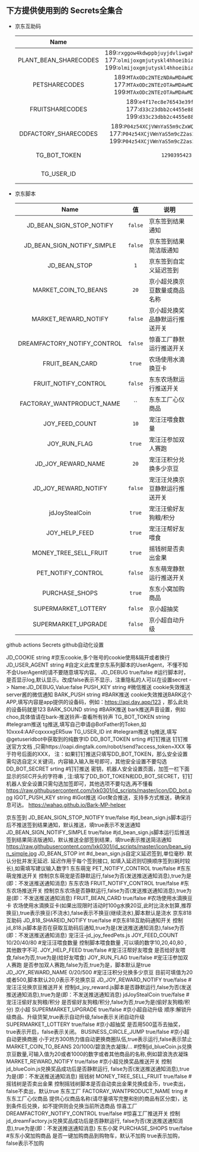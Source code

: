 

## 下方提供使用到的 **Secrets全集合**

  - 京东互助码
  
    | Name                    |   值   |     说明     |
    | :---------------------: | :----------: | -------------- |
    | PLANT_BEAN_SHARECODES | 189:`rxggow4kdwppbjuyjdvliwgahkbsbgemalhzlhy@qmnmamd3ukiwrd53w4fjmpmb6c7yyogrbfj2rry` 177:`olmijoxgmjutyskl4hhoeibiavu3pkou3keebla@qmnmamd3ukiwrd53w4fjmpmb6c7yyogrbfj2rry` 199:`olmijoxgmjutyskl4hhoeibiavu3pkou3keebla@rxggow4kdwppbjuyjdvliwgahkbsbgemalhzlhy` | 种豆得豆 |
    | PETSHARECODES | 189:`MTAxODc2NTEzNDAwMDAwMDAyMjIzNjYyMQ==@MTAxODc2NTEzNTAwMDAwMDAyMjIzNjM3NQ==` 177:`MTAxODc2NTEzOTAwMDAwMDAyMDk1MDY0NQ==@MTAxODc2NTEzNTAwMDAwMDAyMjIzNjM3NQ==` 199:`MTAxODc2NTEzOTAwMDAwMDAyMDk1MDY0NQ==@MTAxODc2NTEzNDAwMDAwMDAyMjIzNjYyMQ==` | 东东萌宠 |
    | FRUITSHARECODES | 189:`e4f17ec8e76543e39ff62eab878b62d5@eedcce41797c4d53aeed45ca3afab72d` 177:`d33c23dbb2c4455e88d0e2de55e09afc@eedcce41797c4d53aeed45ca3afab72d` 199:`d33c23dbb2c4455e88d0e2de55e09afc@e4f17ec8e76543e39ff62eab878b62d5` | 东东农场 |
    | DDFACTORY_SHARECODES | 189:`P04z54XCjVWnYaS5m9cZxWQvSQQ0gDQIrS_hg@P04z54XCjVWnYaS5m9cZxm8hD0t3Asnpp0l_g` 177:`P04z54XCjVWnYaS5m9cZ2as2H5Ol29n6ShK72c@P04z54XCjVWnYaS5m9cZxm8hD0t3Asnpp0l_g` 199:`P04z54XCjVWnYaS5m9cZ2as2H5Ol29n6ShK72c@P04z54XCjVWnYaS5m9cZxWQvSQQ0gDQIrS_hg` | 东东工厂 |
    | TG_BOT_TOKEN | `1290395423:AAHtbN3JApDKAJCHPIVN7SF1Zkby5cluPk4` | telegram推送 |
    | TG_USER_ID | `1049578757` | telegram推送 |

  - 京东脚本

    | Name                    |   值   | 说明          |
    | :---------------------: | :----------: | --------------------------------- |
    | JD_BEAN_SIGN_STOP_NOTIFY | `false` | 京东签到结果通知 |
    | JD_BEAN_SIGN_NOTIFY_SIMPLE | `false` | 京东签到结果简洁版通知 |
    | JD_BEAN_STOP | `1` | 京东签到自定义延迟签到 |
    | MARKET_COIN_TO_BEANS | `20` | 京小超兑换京豆数量或商品名称 |
    | MARKET_REWARD_NOTIFY | `false` | 京小超兑换奖品静默运行推送开关 |
    | DREAMFACTORY_NOTIFY_CONTROL | `false` | 惊喜工厂静默运行推送开关 |
    | FRUIT_BEAN_CARD | `true` |农场使用水滴换豆卡 |
    | FRUIT_NOTIFY_CONTROL | `false` |东东农场默运行推送开关 |
    | FACTORAY_WANTPRODUCT_NAME | `` | 东东工厂心仪商品 |
    | JOY_FEED_COUNT | `10` | 宠汪汪喂食数量 |
    | JOY_RUN_FLAG | `true` | 宠汪汪参加双人赛跑 |
    | JD_JOY_REWARD_NAME | `20` | 宠汪汪积分兑换多少京豆 |
    | JD_JOY_REWARD_NOTIFY | `false` | 宠汪汪兑换京豆静默运行推送开关 |
    | jdJoyStealCoin | `true` | 宠汪汪偷好友狗粮/积分 |
    | JOY_HELP_FEED | `true` | 宠汪汪帮好友喂食 |
    | MONEY_TREE_SELL_FRUIT | `true` | 摇钱树是否卖出金果 |
    | PET_NOTIFY_CONTROL | `false` | 东东萌宠静默运行推送开关 |
    | PURCHASE_SHOPS | `true` | 东东小窝加购商品 |
    | SUPERMARKET_LOTTERY | `false` | 京小超抽奖 |
    | SUPERMARKET_UPGRADE | `false` | 京小超自动升级 |

github actions Secrets
github自动化设置

JD_COOKIE string #京东cookie,多个账号的cookie使用&隔开或者换行
JD_USER_AGENT string #自定义此库里京东系列脚本的UserAgent，不懂不知不会UserAgent的请不要随意填写内容。
JD_DEBUG true/false #运行脚本时，是否显示log,默认显示。改成false表示不显示，注重隐私的人可以在设置secret -> Name:JD_DEBUG,Value:false
PUSH_KEY string #微信推送 cookie失效推送server酱的微信通知
BARK_PUSH string #BARK推送 cookie失效推送BARK这个APP,填写内容是app提供的设备码，例如：https://api.day.app/123 ，那么此处的设备码就是123
BARK_SOUND string #BARK推送 bark推送声音设置，例如choo,具体值请在bark-推送铃声-查看所有铃声
TG_BOT_TOKEN string #telegram推送 tg推送,填写自己申请@BotFather的Token,如10xxx4:AAFcqxxxxgER5uw
TG_USER_ID int #telegram推送 tg推送,填写@getuseridbot中获取到的纯数字ID
DD_BOT_TOKEN srting #钉钉推送 钉钉推送官方文档 ,只需https://oapi.dingtalk.com/robot/send?access_token=XXX 等于符号后面的XXX， 注：如果钉钉推送只填写DD_BOT_TOKEN，那么安全设置需勾选自定义关键词，内容输入输入账号即可，其他安全设置不要勾选
DD_BOT_SECRET srting #钉钉推送 密钥，机器人安全设置页面，加签一栏下面显示的SEC开头的字符串 , 注:填写了DD_BOT_TOKEN和DD_BOT_SECRET，钉钉机器人安全设置只需勾选加签即可，其他选项不要勾选,再不懂看 https://raw.githubusercontent.com/lxk0301/jd_scripts/master/icon/DD_bot.png
IGOT_PUSH_KEY string #iGot推送 iGot聚合推送，支持多方式推送，确保消息可达。 https://wahao.github.io/Bark-MP-helper

京东签到
JD_BEAN_SIGN_STOP_NOTIFY true/false #jd_bean_sign.js脚本运行后不推送签到结果通知，默认推送，填true表示不发送通知
JD_BEAN_SIGN_NOTIFY_SIMPLE true/false #jd_bean_sign.js脚本运行后推送签到结果简洁版通知，默认推送全部签到结果，填true表示推送简洁通知 https://raw.githubusercontent.com/lxk0301/jd_scripts/master/icon/bean_sign_simple.jpg
JD_BEAN_STOP int #d_bean_sign.js自定义延迟签到,单位毫秒. 默认分批并发无延迟. 延迟作用于每个签到接口, 如填入延迟则切换顺序签到(耗时较长),如需填写建议输入数字1
东东萌宠
PET_NOTIFY_CONTROL true/false #东东萌宠推送开关 控制京东萌宠是否静默运行,false为否(发送推送通知消息),true为是(即：不发送推送通知消息)
东东农场
FRUIT_NOTIFY_CONTROL true/false #东东农场推送开关 控制京东农场是否静默运行,false为否(发送推送通知消息),true为是(即：不发送推送通知消息)
FRUIT_BEAN_CARD true/false #农场使用水滴换豆卡 农场使用水滴换豆卡(如果出现限时活动时100g水换20豆,此时比浇水划算,推荐换豆),true表示换豆(不浇水),false表示不换豆(继续浇水),脚本默认是浇水
京东818互助码
JD_818_SHAREID_NOTIFY true/false #京东818互助码通知开关 控制jd_818.js脚本是否在获取互助码后通知,true为是(发送推送通知消息),false为否(即：不发送推送通知消息)
宠汪汪-jd_joy_feedPets.js
JOY_FEED_COUNT 10/20/40/80 #宠汪汪喂食数量 控制脚本喂食数量 ,可以填的数字10,20,40,80 , 其他数字不可.
JOY_HELP_FEED true/false #宠汪汪帮好友喂食 是否给好友喂食,false为否,true为是(给好友喂食)
JOY_RUN_FLAG true/false #宠汪汪参加双人赛跑 是否参加双人赛跑,false为否,true为是，脚本默认是true
JD_JOY_REWARD_NAME 0/20/500 #宠汪汪积分兑换多少京豆 目前可填值为20或者500,脚本默认20,0表示不兑换京豆
JD_JOY_REWARD_NOTIFY true/false #宠汪汪兑换京豆推送开关 控制jd_joy_reward.js脚本是否静默运行,false为否(发送推送通知消息),true为是(即：不发送推送通知消息)
jdJoyStealCoin true/false #宠汪汪偷好友狗粮/积分 是否偷好友狗粮/积分,false为否,true为是(偷好友狗粮/积分)
京小超
SUPERMARKET_UPGRADE true/false #京小超自动升级 顺序:解锁升级商品、升级货架,true表示自动升级,false表示关闭自动升级
SUPERMARKET_LOTTERY true/false #京小超抽奖 是否用500蓝币去抽奖，true表示开启，false表示关闭。
BUSINESS_CIRCLE_JUMP true/false #京小超自动更换商圈 小于对方300热力值自动更换商圈队伍,true表示运行,false表示禁止
MARKET_COIN_TO_BEANS 20/1000/碧浪洗衣凝珠/... #控制jd_blueCoin.js兑换京豆数量,可输入值为20或者1000的数字或者其他商品的名称,例如碧浪洗衣凝珠
MARKET_REWARD_NOTIFY true/false #京小超兑换奖品推送开关 控制jd_blueCoin.js兑换奖品成功后是否静默运行, false为否(发送推送通知消息),true为是(即：不发送推送通知消息)
摇钱树
MONEY_TREE_SELL_FRUIT true/false #摇钱树是否卖出金果 控制摇钱树脚本是否自动卖出金果兑换成金币，true卖出，false不卖出，默认true
东东工厂
FACTORAY_WANTPRODUCT_NAME tring #东东工厂心仪商品 提供心仪商品名称(请尽量填写完整和别的商品有区分度)，达到条件后兑换，如不提供则会兑换当前所选商品
惊喜工厂
DREAMFACTORY_NOTIFY_CONTROL true/false #惊喜工厂推送开关 控制jd_dreamFactory.js兑换奖品成功后是否静默运行, false为否(发送推送通知消息),true为是(即：不发送推送通知消息)
东东小窝
PURCHASE_SHOPS true/false #东东小窝加购商品 是否一键加购商品到购物车，默认不加购 true表示加购，false表示不加购
